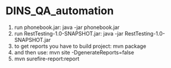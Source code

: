 # DINS_QA_automation

1. run phonebook.jar: java -jar phonebook.jar
2. run RestTesting-1.0-SNAPSHOT.jar: java -jar RestTesting-1.0-SNAPSHOT.jar
3. to get reports you have to build project: mvn package
4. and then use: mvn site -DgenerateReports=false
5. mvn surefire-report:report
